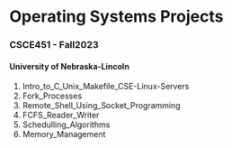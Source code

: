 # Operating Systems Projects
### CSCE451 - Fall2023
#### University of Nebraska-Lincoln



1. Intro_to_C_Unix_Makefile_CSE-Linux-Servers
2. Fork_Processes
3. Remote_Shell_Using_Socket_Programming
4. FCFS_Reader_Writer
5. Schedulling_Algorithms
6. Memory_Management
